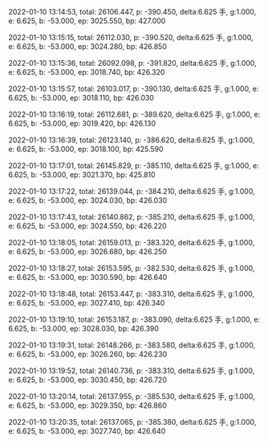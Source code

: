 2022-01-10 13:14:53, total: 26106.447, p: -390.450, delta:6.625 手, g:1.000, e: 6.625, b: -53.000, ep: 3025.550, bp: 427.000

2022-01-10 13:15:15, total: 26112.030, p: -390.520, delta:6.625 手, g:1.000, e: 6.625, b: -53.000, ep: 3024.280, bp: 426.850

2022-01-10 13:15:36, total: 26092.098, p: -391.820, delta:6.625 手, g:1.000, e: 6.625, b: -53.000, ep: 3018.740, bp: 426.320

2022-01-10 13:15:57, total: 26103.017, p: -390.130, delta:6.625 手, g:1.000, e: 6.625, b: -53.000, ep: 3018.110, bp: 426.030

2022-01-10 13:16:19, total: 26112.681, p: -389.620, delta:6.625 手, g:1.000, e: 6.625, b: -53.000, ep: 3019.420, bp: 426.130

2022-01-10 13:16:39, total: 26123.140, p: -386.620, delta:6.625 手, g:1.000, e: 6.625, b: -53.000, ep: 3018.100, bp: 425.590

2022-01-10 13:17:01, total: 26145.829, p: -385.110, delta:6.625 手, g:1.000, e: 6.625, b: -53.000, ep: 3021.370, bp: 425.810

2022-01-10 13:17:22, total: 26139.044, p: -384.210, delta:6.625 手, g:1.000, e: 6.625, b: -53.000, ep: 3024.030, bp: 426.030

2022-01-10 13:17:43, total: 26140.862, p: -385.210, delta:6.625 手, g:1.000, e: 6.625, b: -53.000, ep: 3024.550, bp: 426.220

2022-01-10 13:18:05, total: 26159.013, p: -383.320, delta:6.625 手, g:1.000, e: 6.625, b: -53.000, ep: 3026.680, bp: 426.250

2022-01-10 13:18:27, total: 26153.595, p: -382.530, delta:6.625 手, g:1.000, e: 6.625, b: -53.000, ep: 3030.590, bp: 426.640

2022-01-10 13:18:48, total: 26153.447, p: -383.310, delta:6.625 手, g:1.000, e: 6.625, b: -53.000, ep: 3027.410, bp: 426.340

2022-01-10 13:19:10, total: 26153.187, p: -383.090, delta:6.625 手, g:1.000, e: 6.625, b: -53.000, ep: 3028.030, bp: 426.390

2022-01-10 13:19:31, total: 26148.266, p: -383.580, delta:6.625 手, g:1.000, e: 6.625, b: -53.000, ep: 3026.260, bp: 426.230

2022-01-10 13:19:52, total: 26140.736, p: -383.310, delta:6.625 手, g:1.000, e: 6.625, b: -53.000, ep: 3030.450, bp: 426.720

2022-01-10 13:20:14, total: 26137.955, p: -385.530, delta:6.625 手, g:1.000, e: 6.625, b: -53.000, ep: 3029.350, bp: 426.860

2022-01-10 13:20:35, total: 26137.065, p: -385.380, delta:6.625 手, g:1.000, e: 6.625, b: -53.000, ep: 3027.740, bp: 426.640
